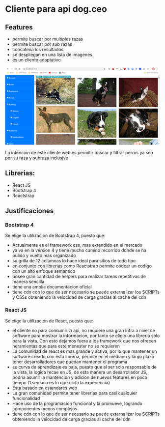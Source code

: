 # Cliente para api dog.ceo

## Features
- permite buscar por multiples razas
- permite buscar por sub razas
- concatena los resultados
- se despliegan en una lista de imagenes
- es un cliente adaptativo

![./example01.png](./example01.png)

La intencion de este cliente web es permitir buscar y filtrar perros ya sea por su raza y subraza inclusive

## Librerias:
- React JS
- Bootstrap 4
- Reactstrap

## Justificaciones

### Bootstrap 4
Se elige la utilizacion de Bootstrap 4, puesto que:
- Actualmente es el framework css, mas extendido en el mercado
- ya va en la version 4 y tiene mucho camino recorrido donde se ha pulido y vuelto mas organizado
- su grilla de 12 columnas lo hace ideal para sitios de todo tipo
- en conjunto con librerias como Reactstrap permite codear un codigo con un alto enfoque semantico
- posee gran cantidad de helpers para realizar tareas repetitivas de manera sencilla
- tiene una amplia documentacion oficial
- tiene cdn con lo que de ser necesario se puede externalizar los SCRIPTs y CSSs obteniendo la velocidad de carga gracias al cache del cdn

### React JS
Se elige la utilizacion de React, puesto que:
- el cliente no para consumir la api, no requiere una gran infra a nivel de software para mostrar la informacion, por tanto se eligio una libreria solo para la vista. Con esto dejamos fuera a los framework que nos ofrecen heramientas que para este menester no se requieren
- La comunidad de react es mas grande y activa, por lo que mantener un software creado con esta libreria, permite en el mediano y largo plazo tener desarrolladores que puedan mantener el programa
- su curva de aprendizaje es baja, puesto que al ser solo responsable de la vista, la logica recae en JS, de esta manera un desarrollador JS, podria asumir la mantencion y adicion de nuevos features en poco tiempo (1 semana es lo que dicta la experiencia)
- Esta basado en estandares web
- La gran comunidad permite tener librerias para casi cualquier funcionalidad
- Hace uso de la programacion funcional y la promueve, logrando componentes menos complejos
- tiene cdn con lo que de ser necesario se puede externalizar los SCRIPTs obteniendo la velocidad de carga gracias al cache del cdn
